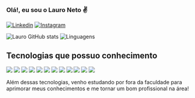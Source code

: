 ### Olá!, eu sou o Lauro Neto ✌️

[![Linkedin](https://img.shields.io/badge/LinkedIn-0077B5?style=for-the-badge&logo=linkedin&logoColor=white)](www)
[![Instagram](https://img.shields.io/badge/Instagram-E4405F?style=for-the-badge&logo=instagram&logoColor=white)](www)


![Lauro GitHub stats](https://github-readme-stats.vercel.app/api?username=LauroLn&show_icons=true&theme=radical)
![Linguagens](https://github-readme-stats.vercel.app/api/top-langs/?username=LauroLn&langs_count=8&theme=radical)

## Tecnologias que possuo conhecimento 

<div style="display: inline_block">
  <img src="https://img.shields.io/badge/HTML5-E34F26?style=for-the-badge&logo=html5&logoColor=white">

  <img src="https://img.shields.io/badge/CSS3-1572B6?style=for-the-badge&logo=css3&logoColor=white">

  <img src="https://img.shields.io/badge/JavaScript-F7DF1E?style=for-the-badge&logo=javascript&logoColor=black">

  <img src="https://img.shields.io/badge/Node.js-43853D?style=for-the-badge&logo=node.js&logoColor=white">

  <img src="https://img.shields.io/badge/Python-14354C?style=for-the-badge&logo=python&logoColor=white">

  <img src="https://img.shields.io/badge/C%2B%2B-00599C?style=for-the-badge&logo=c%2B%2B&logoColor=white">

  <img src="https://img.shields.io/badge/MySQL-00000F?style=for-the-badge&logo=mysql&logoColor=white">

  <img  src="https://img.shields.io/badge/MongoDB-4EA94B?style=for-the-badge&logo=mongodb&logoColor=white">

  <img src="https://img.shields.io/badge/Bootstrap-563D7C?style=for-the-badge&logo=bootstrap&logoColor=white">

  <img src="https://img.shields.io/badge/React_Native-20232A?style=for-the-badge&logo=react&logoColor=61DAFB">

  <img  src="https://img.shields.io/badge/PHP-777BB4?style=for-the-badge&logo=php&logoColor=white">

  <img  src="https://img.shields.io/badge/Java-ED8B00?style=for-the-badge&logo=openjdk&logoColor=white">
  
</div>

Além dessas tecnologias, venho estudando por fora da faculdade para aprimorar meus conhecimentos e me tornar um bom profissional na área!
